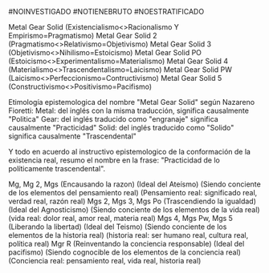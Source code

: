 #NOINVESTIGADO
#NOTIENEBRUTO 
#NOESTRATIFICADO 



Metal Gear Solid (Existencialismo<>Racionalismo Y Empirismo=Pragmatismo)
Metal Gear Solid 2 (Pragmatismo<>Relativismo=Objetivismo)
Metal Gear Solid 3 (Objetivismo<>Nihilismo=Estoicismo)
Metal Gear Solid PO
(Estoicismo<>Experimentalismo=Materialismo)
Metal Gear Solid 4 (Materialismo<>Trascendentalismo=Laicismo)
Metal Gear Solid PW (Laicismo<>Perfeccionismo=Contructivismo)
Metal Gear Solid 5 (Constructivismo<>Positivismo=Pacifismo)

Etimología epistemologica del nombre "Metal Gear Solid" según Nazareno Fioretti: 
Metal: del inglés con la misma traducción, significa causalmente "Politica"
Gear: del inglés traducido como "engranaje" significa causalmente "Practicidad"
Solid: del inglés traducido como "Solido" significa causalmente "Trascendental" 

Y todo en acuerdo al instructivo epistemologico de la conformación de la existencia real, resumo el nombre en la frase: "Practicidad de lo políticamente trascendental".

Mg, Mg 2, Mgs (Encausando la razon) (Ideal del Ateísmo) (Siendo conciente de los elementos del pensamiento real) (Pensamiento real: significado real, verdad real, razón real) 
Mgs 2, Mgs 3, Mgs Po (Trascendiendo la igualdad) (Ideal del Agnosticismo) (Siendo conciente de los elementos de la vida real) (vida real: dolor real, amor real, materia real)
Mgs 4, Mgs Pw, Mgs 5 (Liberando la libertad) (Ideal del Teismo) (Siendo conciente de los elementos de la historia real) (historia real: ser humano real, cultura real, política real)
Mgr R (Reinventando la conciencia responsable) (Ideal del pacifismo) (Siendo cognocible de los elementos de la conciencia real) (Conciencia real: pensamiento real, vida real, historia real)